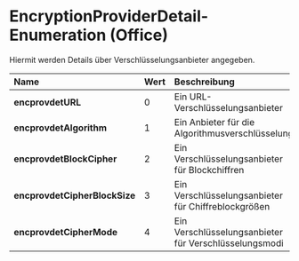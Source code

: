 
# EncryptionProviderDetail-Enumeration (Office)

Hiermit werden Details über Verschlüsselungsanbieter angegeben.



|**Name**|**Wert**|**Beschreibung**|
|:-----|:-----|:-----|
|**encprovdetURL**|0|Ein URL-Verschlüsselungsanbieter|
|**encprovdetAlgorithm**|1|Ein Anbieter für die Algorithmusverschlüsselung|
|**encprovdetBlockCipher**|2|Ein Verschlüsselungsanbieter für Blockchiffren|
|**encprovdetCipherBlockSize**|3|Ein Verschlüsselungsanbieter für Chiffreblockgrößen|
|**encprovdetCipherMode**|4|Ein Verschlüsselungsanbieter für Verschlüsselungsmodi|
